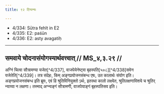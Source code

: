 ```yaml
---
title: ९२ टिप्पन्यः

---
```

- 4/334: Sūtra fehlt in E2
- 4/335: E2: paśūn
- 4/336: E2: asty avagatiḥ

____________________________________________


## समवाये चोदनासंयोगस्यार्थवत्त्वात् // MS_४,३.२९ //

अग्निं चित्वा सौत्रामण्या यजेत[^4/337], वाजपेयेनेष्ट्वा बृहस्पति[५०८][^4/338]सवेन यजेतेति[^4/339]। तत्र संदेहः, किम् अङ्गप्रयोजनसंबन्ध एषः, उत कालार्थः संयोग इति। अङ्गप्रयोजनसंबन्ध इति ब्रूमः, एवं हि श्रुतिविनियुक्तो ऽर्थः, इतरथा कालो लक्ष्येत, श्रुतिलक्षणाविशये च श्रुतिर् न्याय्या न लक्षणा। तस्माद् अग्न्यङ्गं सौत्रामणी, वाजपेयाङ्गं बृहस्पतिसव इति।
